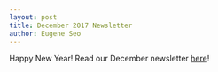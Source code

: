 ```yaml
---
layout: post
title: December 2017 Newsletter
author: Eugene Seo
---
```

Happy New Year!
Read our December newsletter [here](/downloads/newsletters/december-2017.pdf)!

